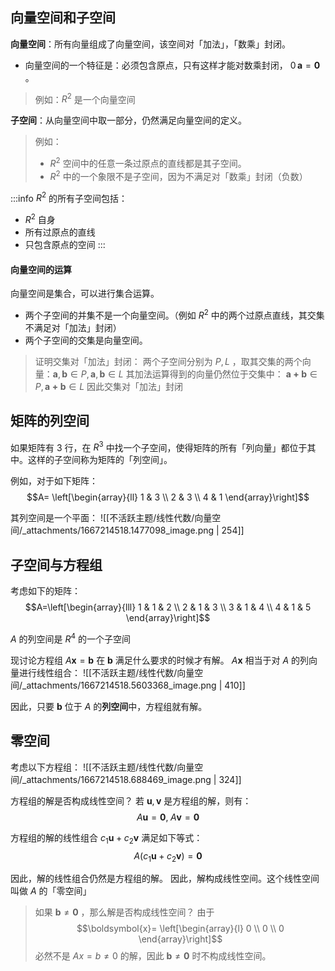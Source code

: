 
## 向量空间和子空间
**向量空间**：所有向量组成了向量空间，该空间对「加法」，「数乘」封闭。

- 向量空间的一个特征是：必须包含原点，只有这样才能对数乘封闭， $0\, \boldsymbol{a}  = \boldsymbol{0}$ 。

> 例如：$R^2$  是一个向量空间


**子空间**：从向量空间中取一部分，仍然满足向量空间的定义。

> 例如：
> - $R^2$  空间中的任意一条过原点的直线都是其子空间。
> - $R^2$  中的一个象限不是子空间，因为不满足对「数乘」封闭（负数）


:::info
$R^2$  的所有子空间包括：

- $R^2$  自身
- 所有过原点的直线
- 只包含原点的空间
:::


#### 向量空间的运算
向量空间是集合，可以进行集合运算。

- 两个子空间的并集不是一个向量空间。（例如 $R^2$  中的两个过原点直线，其交集不满足对「加法」封闭）
- 两个子空间的交集是向量空间。
> 证明交集对「加法」封闭：
> 两个子空间分别为 $P, \, L$ ，取其交集的两个向量：$\boldsymbol{a}, \boldsymbol{b} \in P,\, \boldsymbol{a}, \boldsymbol{b} \in L$ 
> 其加法运算得到的向量仍然位于交集中： $\boldsymbol{a + b} \in P,\,\boldsymbol{a + b} \in L$ 
> 因此交集对「加法」封闭



## 矩阵的列空间
如果矩阵有 $3$  行，在 $R^3$  中找一个子空间，使得矩阵的所有「列向量」都位于其中。这样的子空间称为矩阵的「列空间」。

例如，对于如下矩阵：
$$A=
\left[\begin{array}{ll}
1 & 3 \\
2 & 3 \\
4 & 1
\end{array}\right]$$

其列空间是一个平面：
![[不活跃主题/线性代数/向量空间/_attachments/1667214518.1477098_image.png | 254]]


## 子空间与方程组
考虑如下的矩阵：
$$A=\left[\begin{array}{lll}
1 & 1 & 2 \\
2 & 1 & 3 \\
3 & 1 & 4 \\
4 & 1 & 5
\end{array}\right]$$

$A$  的列空间是 $R^4$  的一个子空间

现讨论方程组 $A \boldsymbol{x} = \boldsymbol{b}$  在 $\boldsymbol{b}$  满足什么要求的时候才有解。
$A \boldsymbol{x}$  相当于对 $A$  的列向量进行线性组合：
![[不活跃主题/线性代数/向量空间/_attachments/1667214518.5603368_image.png | 410]]

因此，只要 $\boldsymbol{b}$  位于 $A$  的**列空间**中，方程组就有解。


## 零空间
考虑以下方程组：
![[不活跃主题/线性代数/向量空间/_attachments/1667214518.688469_image.png | 324]]

方程组的解是否构成线性空间？
若 $\boldsymbol{u},\, \boldsymbol{v}$  是方程组的解，则有：
$$A \boldsymbol{u} = \boldsymbol{0},\; 
A \boldsymbol{v} = \boldsymbol{0}$$

方程组的解的线性组合 $c_1 \boldsymbol{u} + c_2 \boldsymbol{v}$  满足如下等式：
$$A (c_1 \boldsymbol{u} + c_2 \boldsymbol{v}) = \boldsymbol{0}$$

因此，解的线性组合仍然是方程组的解。
因此，解构成线性空间。这个线性空间叫做 $A$  的「零空间」

> 如果 $\boldsymbol{b} \ne \boldsymbol{0}$ ，那么解是否构成线性空间？
> 由于 $$\boldsymbol{x}=
\left[\begin{array}{l}
0 \\
0 \\
0
\end{array}\right]$$  必然不是 $Ax = b \ne 0$  的解，因此 $\boldsymbol{b} \ne \boldsymbol{0}$  时不构成线性空间。

